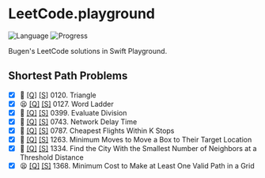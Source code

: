# LeetCode.playground
![Language](https://img.shields.io/badge/Language-Swift%205.3-orange.svg)
![Progress](https://img.shields.io/badge/Count-8-orange.svg)

Bugen's LeetCode solutions in Swift Playground.
## Shortest Path Problems
- [X] 🤨 [[Q]](https://leetcode.com/problems/triangle/) [[S]](../LeetCode.playground/Pages/120-Triangle.xcplaygroundpage/Contents.swift) 0120. Triangle 
- [X] 😫 [[Q]](https://leetcode.com/problems/word-ladder/) [[S]](../LeetCode.playground/Pages/127-Word%20Ladder.xcplaygroundpage/Contents.swift) 0127. Word Ladder 
- [X] 🤨 [[Q]](https://leetcode.com/problems/evaluate-division/) [[S]](../LeetCode.playground/Pages/399-Evaluate%20Division.xcplaygroundpage/Contents.swift) 0399. Evaluate Division 
- [X] 🤨 [[Q]](https://leetcode.com/problems/network-delay-time/) [[S]](../LeetCode.playground/Pages/743-Network%20Delay%20Time.xcplaygroundpage/Contents.swift) 0743. Network Delay Time 
- [X] 📝 [[Q]](https://leetcode.com/problems/cheapest-flights-within-k-stops/) [[S]](../LeetCode.playground/Pages/787.%20Cheapest%20Flights%20Within%20K%20Stops.xcplaygroundpage/Contents.swift) 0787. Cheapest Flights Within K Stops 
- [X] 🔞 [[Q]](https://leetcode.com/problems/minimum-moves-to-move-a-box-to-their-target-location/) [[S]](../LeetCode.playground/Pages/1263-Minimum%20Moves%20to%20Move%20a%20Box%20to%20Their%20Target%20Location.xcplaygroundpage/Contents.swift) 1263. Minimum Moves to Move a Box to Their Target Location 
- [X] 🤨 [[Q]](https://leetcode.com/problems/find-the-city-with-the-smallest-number-of-neighbors-at-a-threshold-distance/) [[S]](../LeetCode.playground/Pages/1334-Find%20the%20City.xcplaygroundpage/Contents.swift) 1334. Find the City With the Smallest Number of Neighbors at a Threshold Distance 
- [X] 😫 [[Q]](https://leetcode.com/problems/minimum-cost-to-make-at-least-one-valid-path-in-a-grid/) [[S]](../LeetCode.playground/Pages/1368.%20Minimum%20Cost%20to%20Make%20at%20Least%20One%20Valid%20Path%20in%20a%20Grid.xcplaygroundpage/Contents.swift) 1368. Minimum Cost to Make at Least One Valid Path in a Grid 
